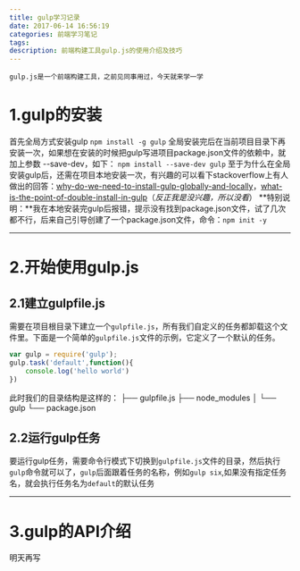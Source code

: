 ```yaml
---
title: gulp学习记录
date: 2017-06-14 16:56:19
categories: 前端学习笔记
tags:
description: 前端构建工具gulp.js的使用介绍及技巧
---
```


`gulp.js是一个前端构建工具，之前见同事用过，今天就来学一学`

# 1.gulp的安装
首先全局方式安装gulp
`npm install -g gulp`
全局安装完后在当前项目目录下再安装一次，如果想在安装的时候把gulp写进项目package.json文件的依赖中，就加上参数 --save-dev，如下：
`npm install --save-dev gulp`
至于为什么在全局安装gulp后，还需在项目本地安装一次，有兴趣的可以看下stackoverflow上有人做出的回答：[why-do-we-need-to-install-gulp-globally-and-locally](https://stackoverflow.com/questions/22115400/why-do-we-need-to-install-gulp-globally-and-locally)，[what-is-the-point-of-double-install-in-gulp](https://stackoverflow.com/questions/25713618/what-is-the-point-of-double-install-in-gulp)（*反正我是没兴趣，所以没看*）
**特别说明：**我在本地安装完gulp后报错，提示没有找到package.json文件，试了几次都不行，后来自己引导创建了一个package.json文件，命令：`npm init -y`  

----------
# 2.开始使用gulp.js
## 2.1建立gulpfile.js
需要在项目根目录下建立一个`gulpfile.js`，所有我们自定义的任务都卸载这个文件里。下面是一个简单的`gulpfile.js`文件的示例，它定义了一个默认的任务。
```javascript
var gulp = require('gulp');
gulp.task('default',function(){
    console.log('hello world')
})
```
此时我们的目录结构是这样的：
├── gulpfile.js
├── node_modules
│ └── gulp
└── package.json
## 2.2运行gulp任务
要运行gulp任务，需要命令行模式下切换到`gulpfile.js`文件的目录，然后执行`gulp`命令就可以了，`gulp`后面跟着任务的名称，例如`gulp six`,如果没有指定任务名，就会执行任务名为`default`的默认任务 
 
----------
# 3.gulp的API介绍
明天再写